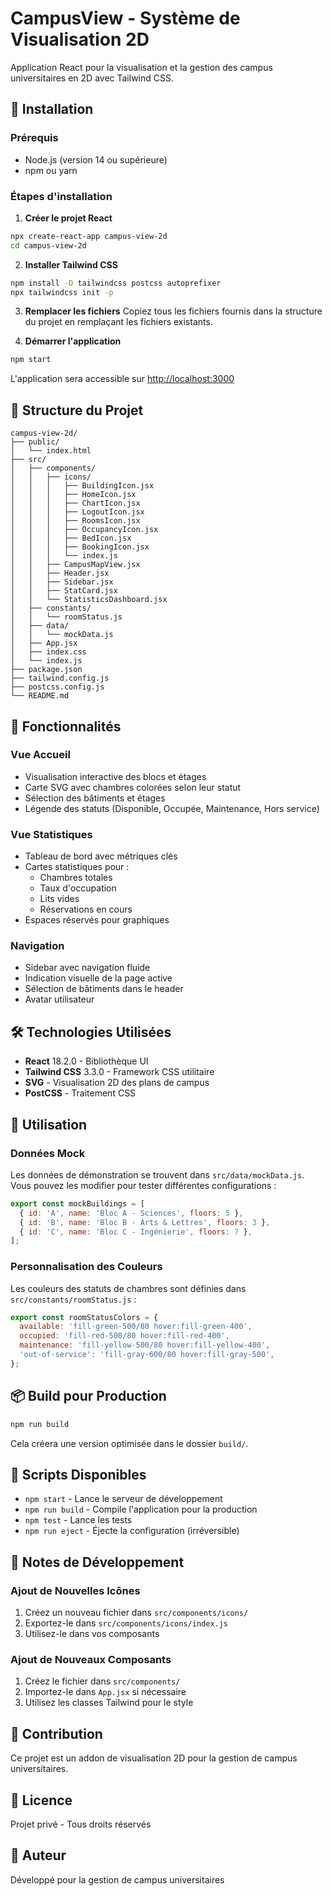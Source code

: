 # CampusView - Système de Visualisation 2D

Application React pour la visualisation et la gestion des campus universitaires en 2D avec Tailwind CSS.

## 🚀 Installation

### Prérequis
- Node.js (version 14 ou supérieure)
- npm ou yarn

### Étapes d'installation

1. **Créer le projet React**
```bash
npx create-react-app campus-view-2d
cd campus-view-2d
```

2. **Installer Tailwind CSS**
```bash
npm install -D tailwindcss postcss autoprefixer
npx tailwindcss init -p
```

3. **Remplacer les fichiers**
Copiez tous les fichiers fournis dans la structure du projet en remplaçant les fichiers existants.

4. **Démarrer l'application**
```bash
npm start
```

L'application sera accessible sur [http://localhost:3000](http://localhost:3000)

## 📁 Structure du Projet

```
campus-view-2d/
├── public/
│   └── index.html
├── src/
│   ├── components/
│   │   ├── icons/
│   │   │   ├── BuildingIcon.jsx
│   │   │   ├── HomeIcon.jsx
│   │   │   ├── ChartIcon.jsx
│   │   │   ├── LogoutIcon.jsx
│   │   │   ├── RoomsIcon.jsx
│   │   │   ├── OccupancyIcon.jsx
│   │   │   ├── BedIcon.jsx
│   │   │   ├── BookingIcon.jsx
│   │   │   └── index.js
│   │   ├── CampusMapView.jsx
│   │   ├── Header.jsx
│   │   ├── Sidebar.jsx
│   │   ├── StatCard.jsx
│   │   └── StatisticsDashboard.jsx
│   ├── constants/
│   │   └── roomStatus.js
│   ├── data/
│   │   └── mockData.js
│   ├── App.jsx
│   ├── index.css
│   └── index.js
├── package.json
├── tailwind.config.js
├── postcss.config.js
└── README.md
```

## 🎨 Fonctionnalités

### Vue Accueil
- Visualisation interactive des blocs et étages
- Carte SVG avec chambres colorées selon leur statut
- Sélection des bâtiments et étages
- Légende des statuts (Disponible, Occupée, Maintenance, Hors service)

### Vue Statistiques
- Tableau de bord avec métriques clés
- Cartes statistiques pour :
  - Chambres totales
  - Taux d'occupation
  - Lits vides
  - Réservations en cours
- Espaces réservés pour graphiques

### Navigation
- Sidebar avec navigation fluide
- Indication visuelle de la page active
- Sélection de bâtiments dans le header
- Avatar utilisateur

## 🛠️ Technologies Utilisées

- **React** 18.2.0 - Bibliothèque UI
- **Tailwind CSS** 3.3.0 - Framework CSS utilitaire
- **SVG** - Visualisation 2D des plans de campus
- **PostCSS** - Traitement CSS

## 🎯 Utilisation

### Données Mock
Les données de démonstration se trouvent dans `src/data/mockData.js`. Vous pouvez les modifier pour tester différentes configurations :

```javascript
export const mockBuildings = [
  { id: 'A', name: 'Bloc A - Sciences', floors: 5 },
  { id: 'B', name: 'Bloc B - Arts & Lettres', floors: 3 },
  { id: 'C', name: 'Bloc C - Ingénierie', floors: 7 },
];
```

### Personnalisation des Couleurs
Les couleurs des statuts de chambres sont définies dans `src/constants/roomStatus.js` :

```javascript
export const roomStatusColors = {
  available: 'fill-green-500/80 hover:fill-green-400',
  occupied: 'fill-red-500/80 hover:fill-red-400',
  maintenance: 'fill-yellow-500/80 hover:fill-yellow-400',
  'out-of-service': 'fill-gray-600/80 hover:fill-gray-500',
};
```

## 📦 Build pour Production

```bash
npm run build
```

Cela créera une version optimisée dans le dossier `build/`.

## 🔧 Scripts Disponibles

- `npm start` - Lance le serveur de développement
- `npm run build` - Compile l'application pour la production
- `npm test` - Lance les tests
- `npm run eject` - Éjecte la configuration (irréversible)

## 📝 Notes de Développement

### Ajout de Nouvelles Icônes
1. Créez un nouveau fichier dans `src/components/icons/`
2. Exportez-le dans `src/components/icons/index.js`
3. Utilisez-le dans vos composants

### Ajout de Nouveaux Composants
1. Créez le fichier dans `src/components/`
2. Importez-le dans `App.jsx` si nécessaire
3. Utilisez les classes Tailwind pour le style

## 🤝 Contribution

Ce projet est un addon de visualisation 2D pour la gestion de campus universitaires.

## 📄 Licence

Projet privé - Tous droits réservés

## 👥 Auteur

Développé pour la gestion de campus universitaires